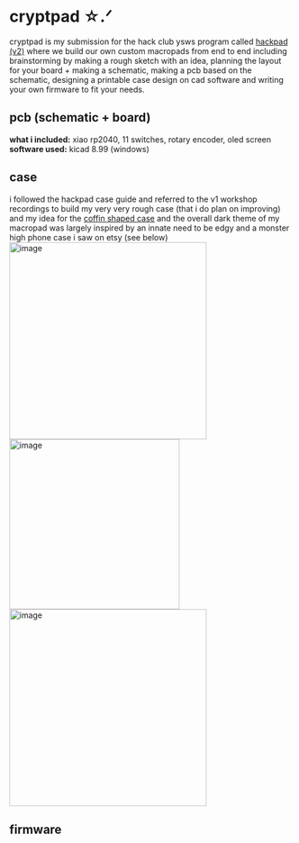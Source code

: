 # cryptpad ☆.ᐟ
cryptpad is my submission for the hack club ysws program called [hackpad (v2)](hackpad.hackclub.com) where we build our own custom macropads from end to end including brainstorming by making a rough sketch with an idea, planning the layout for your board + making a schematic, making a pcb based on the schematic, designing a printable case design on cad software and writing your own firmware to fit your needs.

## pcb (schematic + board)
**what i included:** xiao rp2040, 11 switches, rotary encoder, oled screen <br>
**software used:** kicad 8.99 (windows)

## case
i followed the hackpad case guide and referred to the v1 workshop recordings to build my very very rough case (that i do plan on improving) and my idea for the <ins>coffin shaped case</ins> and the overall dark theme of my macropad was largely inspired by an innate need to be edgy and a monster high phone case i saw on etsy (see below) <br>
<img width="350" alt="image" src="https://github.com/user-attachments/assets/94bbb922-251e-4060-bc2d-260531c8a93c" />
<img width="302" alt="image" src="https://github.com/user-attachments/assets/4a6f88bd-6f4d-483a-91a4-82ba77c5c51a" />
<img width="350" alt="image" src="https://github.com/user-attachments/assets/6437315c-5ba0-4177-bf92-9f6f60ac6abb" />

## firmware


